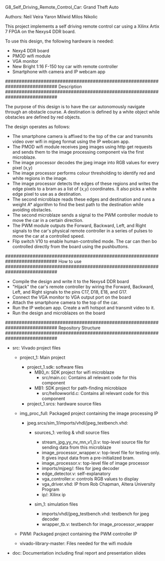 G8_Self_Driving_Remote_Control_Car: Grand Theft Auto

Authors:
Neil Veira
Yaron Milwid
Milos Nikolic

This project implements a self driving remote control car using a Xilinx
Artix 7 FPGA on the Nexys4 DDR board. 

To use this design, the following hardware is needed:
- Nexy4 DDR board 
- PMOD wifi module
- VGA monitor
- New Bright 1:16 F-150 toy car with remote controller 
- Smartphone with camera and IP webcam app

###########################################################################
Description
###########################################################################

The purpose of this design is to have the car autonomously navigate through 
an obstacle course. A destination is defined by a white object while obstacles
are defined by red objects. 

The design operates as follows:
- The smartphone camera is affixed to the top of the car and transmits video 
  over wifi in mjpeg format using the IP webcam app. 
- The PMOD wifi module receives jpeg images using http get requests and sends 
  them to the image processing component via the first microblaze. 
- The image processor decodes the jpeg image into RGB values for every pixel (x,y)
- The image processor performs colour thresholding to identify red and white 
  regions in the image.
- The image processor detects the edges of these regions and writes the edge 
  pixels to a bram as a list of (x,y) coordinates. It also picks a white edge
  pixel to use as a destination. 
- The second microblaze reads these edges and destination and runs a weight A* 
  algorithm to find the best path to the destination while avoiding obstacles. 
- The second microblaze sends a signal to the PWM controller module to move the 
  car in a certain direction. 
- The PWM module outputs the Forward, Backward, Left, and Right signals to the 
  car's physical remote controller in a series of pulses to move the car at 
  a controlled speed. 
- Flip switch V10 to enable human-controlled mode. The car can then bo controlled
  directly from the board using the pushbuttons. 
  
###########################################################################
How to use
###########################################################################
- Compile the design and write it to the Nexys4 DDR board
- "Hijack" the car's remote controller by wiring the Forward, Backward, Left, 
  and Right signals to the pins C17, D18, E18, and G17.
- Connect the VGA monitor to VGA output port on the board
- Attach the smartphone camera to the top of the car. 
- Run the IP webcam app. Create a wifi hotspot and transmit video to it. 
- Run the design and microblazes on the board  


###########################################################################
Repository Structure
###########################################################################

- src: Vivado project files
  - project_1: Main project 
    - project_1.sdk: software files 
      - MB0_n: SDK project for wifi microblaze 
        - src/main.cc: Contains all relevant code for this component
      - MB1: SDK project for path-finding microblaze
        - src/hellowworld.c: Contains all relevant code for this component
    - project_1.srcs: hardware source files
    
  - img_proc_full: Packaged project containing the image processing IP 
    - jpeg.srcs/sim_1/imports/vhdl/jpeg_testbench.vhd: 
      - sources_1: verilog & vhdl source files
        - stream_jpg_yy_nv_mn_v1_0.v: top-level source file for sending data from 
          this microblaze
        - image_processor_wrapper.v: top-level file for testing only. It gives 
          input data from a pre-initialized bram. 
        - image_processor.v: top-level file of image processor
        - imports/mjpeg/: files for jpeg decoder
        - edge_detector.v: self-explanatory
        - vga_controller.v: controls RGB values to display
        - vga_driver.vhd: IP from Rob Chapman, Altera University Program
        - ip/: Xilinx ip 
        
      - sim_1: simulation files 
        - imports/vhdl/jpeg_testbench.vhd: testbench for jpeg decoder
        - wrapper_tb.v: testbench for image_processor_wrapper
        
  - PWM: Packaged project containing the PWM controller IP
  
  - vivado-library-master: Files needed for the wifi module
  
- doc: Documentation including final report and presentation slides


